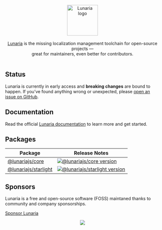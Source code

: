 <p align="center">
  <picture>
  <source media="(prefers-color-scheme: dark)" srcset="https://github.com/yanthomasdev/lunaria/assets/61414485/d89b6221-403c-465c-821a-5d02b339590c">
  <source media="(prefers-color-scheme: light)" srcset="https://github.com/yanthomasdev/lunaria/assets/61414485/cfe14a43-e87d-4d8a-9285-651017f1f6e6">
  <img alt="Lunaria logo" src="https://github.com/yanthomasdev/lunaria/assets/61414485/cfe14a43-e87d-4d8a-9285-651017f1f6e6" height="100">
</picture>
  <br/>
  <br/>
  <a href="https://lunaria.dev">Lunaria</a> is the missing localization management toolchain for open-source projects &mdash;
  <br/>
  great for maintainers, even better for contributors.
  <br/><br/>
</p>

## Status

Lunaria is currently in early access and **breaking changes** are bound to happen. If you’ve found anything wrong or unexpected, please [open an issue on GitHub](https://github.com/yanthomasdev/lunaria/issues/new).

## Documentation

Read the official [Lunaria documentation](https://lunaria.dev) to learn more and get started.

## Packages

| Package | Release Notes |
|---|---|
| [@lunariajs/core](/packages/core) | [![@lunariajs/core version](https://img.shields.io/npm/v/@lunariajs/core.svg?label=%20)](packages/core/CHANGELOG.md) |
| [@lunariajs/starlight](/packages/starlight) | [![@lunariajs/starlight version](https://img.shields.io/npm/v/@lunariajs/starlight.svg?label=%20)](packages/starlight/CHANGELOG.md) |


## Sponsors

Lunaria is a free and open-source software (FOSS) maintaned thanks to community and company sponsorships.

[Sponsor Lunaria](https://github.com/sponsors/yanthomasdev)

<p align="center">
  <a href="https://cdn.jsdelivr.net/gh/yanthomasdev/static/sponsorkit/sponsors.svg">
    <img src='https://cdn.jsdelivr.net/gh/yanthomasdev/static/sponsorkit/sponsors.svg'/>
  </a>
</p>
